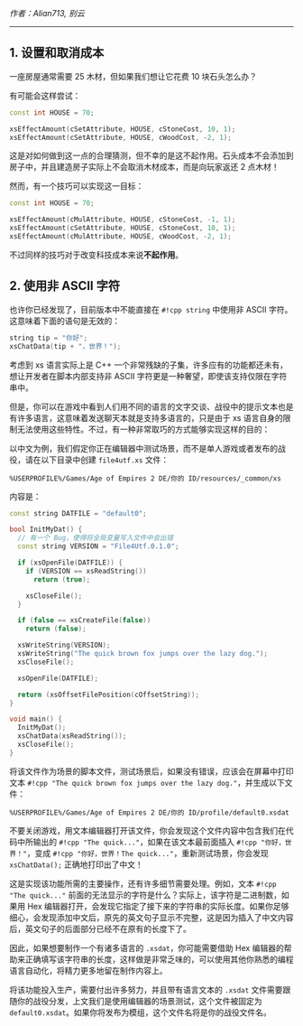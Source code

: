 _作者：Alian713, 别云_

---

## 1. 设置和取消成本

一座房屋通常需要 25 木材，但如果我们想让它花费 10 块石头怎么办？

有可能会这样尝试：

```cpp
const int HOUSE = 70;

xsEffectAmount(cSetAttribute, HOUSE, cStoneCost, 10, 1);
xsEffectAmount(cSetAttribute, HOUSE, cWoodCost, -2, 1);

```

这是对如何做到这一点的合理猜测，但不幸的是这不起作用。石头成本不会添加到房子中，并且建造房子实际上不会取消木材成本，而是向玩家返还 2 点木材！

然而，有一个技巧可以实现这一目标：

```cpp
const int HOUSE = 70;

xsEffectAmount(cMulAttribute, HOUSE, cStoneCost, -1, 1);
xsEffectAmount(cSetAttribute, HOUSE, cStoneCost, 10, 1);
xsEffectAmount(cMulAttribute, HOUSE, cWoodCost, -2, 1);

```

不过同样的技巧对于改变科技成本来说**不起作用**。

## 2. 使用非 ASCII 字符

也许你已经发现了，目前版本中不能直接在 `#!cpp string` 中使用非 ASCII 字符。这意味着下面的语句是无效的：

```cpp
string tip = "你好";
xsChatData(tip + "，世界！");

```

考虑到 xs 语言实际上是 C++ 一个非常残缺的子集，许多应有的功能都还未有，想让开发者在脚本内部支持非 ASCII 字符更是一种奢望，即使该支持仅限在字符串中。

但是，你可以在游戏中看到人们用不同的语言的文字交谈、战役中的提示文本也是有许多语言，这意味着发送聊天本就是支持多语言的，只是由于 xs 语言自身的限制无法使用这些特性。不过，有一种非常取巧的方式能够实现这样的目的：

以中文为例，我们假定你正在编辑器中测试场景，而不是单人游戏或者发布的战役，请在以下目录中创建 `file4utf.xs` 文件：

```
%USERPROFILE%/Games/Age of Empires 2 DE/你的 ID/resources/_common/xs
```

内容是：

```cpp
const string DATFILE = "default0";

bool InitMyDat() {
  // 有一个 Bug，使得将全局变量写入文件中会出错
  const string VERSION = "File4Utf.0.1.0";

  if (xsOpenFile(DATFILE)) {
    if (VERSION == xsReadString())
      return (true);

    xsCloseFile();
  }

  if (false == xsCreateFile(false))
    return (false);

  xsWriteString(VERSION);
  xsWriteString("The quick brown fox jumps over the lazy dog.");
  xsCloseFile();

  xsOpenFile(DATFILE);

  return (xsOffsetFilePosition(cOffsetString));
}

void main() {
  InitMyDat();
  xsChatData(xsReadString());
  xsCloseFile();
}
```

将该文件作为场景的脚本文件，测试场景后，如果没有错误，应该会在屏幕中打印文本 `#!cpp "The quick brown fox jumps over the lazy dog."`，并生成以下文件：

```
%USERPROFILE%/Games/Age of Empires 2 DE/你的 ID/profile/default0.xsdat
```

不要关闭游戏，用文本编辑器打开该文件，你会发现这个文件内容中包含我们在代码中所输出的 `#!cpp "The quick..."`，如果在该文本最前面插入 `#!cpp "你好，世界！"`，变成 `#!cpp "你好，世界！The quick..."`，重新测试场景，你会发现 `xsChatData();` 正确地打印出了中文！

这是实现该功能所需的主要操作，还有许多细节需要处理。例如，文本 `#!cpp "The quick..."` 前面的无法显示的字符是什么？实际上，该字符是二进制数，如果用 Hex 编辑器打开，会发现它指定了接下来的字符串的实际长度。如果你足够细心，会发现添加中文后，原先的英文句子显示不完整，这是因为插入了中文内容后，英文句子的后面部分已经不在原有的长度下了。

因此，如果想要制作一个有诸多语言的 `.xsdat`，你可能需要借助 Hex 编辑器的帮助来正确填写该字符串的长度，这样做是非常乏味的，可以使用其他你熟悉的编程语言自动化，将精力更多地留在制作内容上。

将该功能投入生产，需要付出许多努力，并且带有语言文本的 `.xsdat` 文件需要跟随你的战役分发，上文我们是使用编辑器的场景测试，这个文件被固定为 `default0.xsdat`。如果你将发布为模组，这个文件名将是你的战役文件名。
